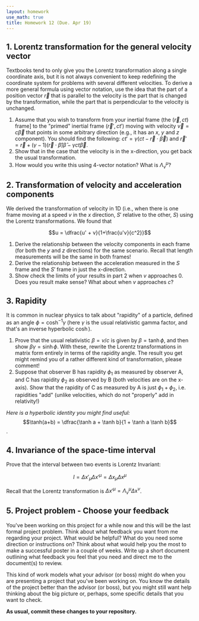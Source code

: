 ```yaml
---
layout: homework
use_math: true
title: Homework 12 (Due. Apr 19)
---
```


## 1.  Lorentz transformation for the general velocity vector

Textbooks tend to only give you the Lorentz transformation along a single coordinate axis, but it is not always convenient to keep redefining the coordinate system for problems with several different velocities. To derive a more general formula using vector notation, use the idea that the part of a position vector $\vec{r}$ that is parallel to the velocity is the part that is changed by the transformation, while the part that is perpendicular to the velocity is unchanged.

1. Assume that you wish to transform from your inertial frame (the ($\vec{r}, ct$) frame] to the "primed" inertial frame ($\vec{r}', ct'$) moving with velocity $\vec{v} = c\vec{\beta}$ that points in some arbitrary direction (e.g., it has an $x$, $y$ and $z$ component). You should find the following: $c t' = \gamma (c t − \vec{r} \cdot \vec{\beta})$ and $\vec{r}'=\vec{r}+(\gamma −1)(\vec{r}\cdot \hat{\beta})\hat{\beta}−\gamma ct \vec{\beta}$.
2. Show that in the case that the velocity is in the x-direction, you get back the usual transformation.
3. How would you write this using 4-vector notation? What is $\Lambda_{\nu}^{\mu}$?

## 2. Transformation of velocity and acceleration components

We derived the transformation of velocity in 1D (i.e., when there is one frame moving at a speed $v$ in the $x$ direction, $S'$ relative to the other, $S$) using the Lorentz transformations. We found that

$$u = \dfrac{u' + v}{1+\frac{u'v}{c^2}}$$

1. Derive the relationship between the velocity components in each frame (for both the $y$ and $z$ directions) for the same scenario. Recall that length measurements will be the same in both frames!
2. Derive the relationship between the acceleration measured in the $S$ frame and the $S'$ frame in just the x-direction.
3. Show check the limits of your results in part 2 when $v$ approaches 0. Does you result make sense? What about when $v$ approaches $c$?

## 3. Rapidity

It is common in nuclear physics to talk about "rapidity" of a particle, defined as an angle $\phi = \cosh^{-1} \gamma$ (here $\gamma$ is the usual relativistic gamma factor, and that's an inverse hyperbolic $\cosh$).

1. Prove that the usual relativistic $\beta = v/c$ is given by $\beta = \tanh \phi$, and then show $\beta \gamma = \sinh \phi$. With these, rewrite the Lorentz transformations in matrix form entirely in terms of the rapidity angle. The result you get might remind you of a rather different kind of transformation, please comment!
2. Suppose that observer B has rapidity $\phi_1$ as measured by observer A, and C has rapidity $\phi_2$ as observed by B (both velocities are on the x-axis). Show that the rapidity of C as measured by A is just $\phi_1 + \phi_2$, i.e. rapidities "add" (unlike velocities, which do not "properly" add in relativity!)

*Here is a hyperbolic identity you might find useful:*
$$\tanh(a+b) = \dfrac{\tanh a + \tanh b}{1 + \tanh a \tanh b}$$.

## 4. Invariance of the space-time interval

Prove that the interval between two events is Lorentz Invariant:

$$I = \Delta {x}'_{\mu} \Delta {x}'^{\mu} = \Delta {x}_{\mu} \Delta {x}^{\mu}$$

Recall that the Lorentz transformation is $\Delta {x}'^{\mu} = \Lambda_{\nu}^{\mu} \Delta x^{\nu}$.

## 5. Project problem - Choose your feedback

You've been working on this project for a while now and this will be the last formal project problem. Think about what feedback you want from me regarding your project. What would be helpful? What do you need some direction or instructions on? Think about what would help you the most to make a successful poster in a couple of weeks. Write up a short document outlining what feedback you feel that you need and direct me to the document(s) to review.

This kind of work models what your advisor (or boss) might do when you are presenting a project that you've been working on. You know the details of the project better than the advisor (or boss), but you might still want help thinking about the big picture or, perhaps, some specific details that you want to check.

**As usual,  commit these changes to your repository.**

